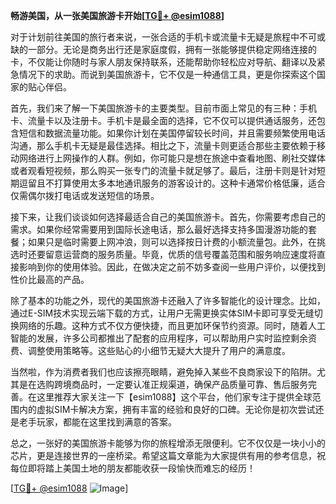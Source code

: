 **畅游美国，从一张美国旅游卡开始[[TG💪+ @esim1088](https://t.me/s/esim1088)]**

对于计划前往美国的旅行者来说，一张合适的手机卡或流量卡无疑是旅程中不可或缺的一部分。无论是商务出行还是家庭度假，拥有一张能够提供稳定网络连接的卡，不仅能让你随时与家人朋友保持联系，还能帮助你轻松应对导航、翻译以及紧急情况下的求助。而说到美国旅游卡，它不仅是一种通信工具，更是你探索这个国家的贴心伴侣。

首先，我们来了解一下美国旅游卡的主要类型。目前市面上常见的有三种：手机卡、流量卡以及注册卡。手机卡是最全面的选择，它不仅可以提供通话服务，还包含短信和数据流量功能。如果你计划在美国停留较长时间，并且需要频繁使用电话沟通，那么手机卡无疑是最佳选择。相比之下，流量卡则更适合那些主要依赖于移动网络进行上网操作的人群。例如，你可能只是想在旅途中查看地图、刷社交媒体或者观看短视频，那么购买一张专门的流量卡就足够了。最后，注册卡则是针对短期逗留且不打算使用太多本地通讯服务的游客设计的。这种卡通常价格低廉，适合仅需偶尔拨打电话或发送短信的场景。

接下来，让我们谈谈如何选择最适合自己的美国旅游卡。首先，你需要考虑自己的需求。如果你经常需要用到国际长途电话，那么最好选择支持多国漫游功能的套餐；如果只是临时需要上网冲浪，则可以选择按日计费的小额流量包。此外，在挑选时还要留意运营商的服务质量。毕竟，优质的信号覆盖范围和服务响应速度将直接影响到你的使用体验。因此，在做决定之前不妨多查阅一些用户评价，以便找到性价比最高的产品。

除了基本的功能之外，现代的美国旅游卡还融入了许多智能化的设计理念。比如，通过E-SIM技术实现云端下载的方式，让用户无需更换实体SIM卡即可享受无缝切换网络的乐趣。这种方式不仅方便快捷，而且更加环保节约资源。同时，随着人工智能的发展，许多公司都推出了配套的应用程序，可以帮助用户实时监控剩余资费、调整使用策略等。这些贴心的小细节无疑大大提升了用户的满意度。

当然啦，作为消费者我们也应该擦亮眼睛，避免掉入某些不良商家设下的陷阱。尤其是在选购跨境商品时，一定要认准正规渠道，确保产品质量可靠、售后服务完善。在这里推荐大家关注一下【esim1088】这个平台，他们家专注于提供全球范围内的虚拟SIM卡解决方案，拥有丰富的经验和良好的口碑。无论你是初次尝试还是老手玩家，都能在这里找到满意的答案。

总之，一张好的美国旅游卡能够为你的旅程增添无限便利。它不仅仅是一块小小的芯片，更是连接世界的一座桥梁。希望这篇文章能为大家提供有用的参考信息，祝每位即将踏上美国土地的朋友都能收获一段愉快而难忘的经历！

[[TG💪+ @esim1088](https://t.me/s/esim1088) ![Image](https://i.postimg.cc/4NQfJmqS/Snipaste-2025-05-13-00-14-12.png)]